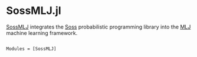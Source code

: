# SossMLJ.jl

[SossMLJ](https://github.com/cscherrer/SossMLJ.jl) integrates the
[Soss](https://github.com/cscherrer/Soss.jl) probabilistic programming library
into the [MLJ](https://github.com/alan-turing-institute/MLJ.jl) machine
learning framework.

```@index
```

```@autodocs
Modules = [SossMLJ]
```
